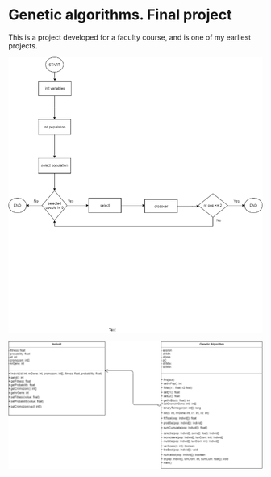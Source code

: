 # Genetic algorithms. Final project

This is a project developed for a faculty course, and is one of my earliest projects.

![alt text](https://github.com/Alex-Stinga/Faculty/blob/master/ProiectAlg/alg_gen.png)

![alt text](https://github.com/Alex-Stinga/Faculty/blob/master/ProiectAlg/alg_gen_project.png)
